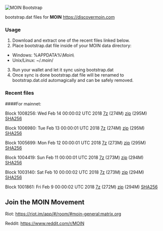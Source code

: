 ![MOIN Bootstrap](https://i.imgur.com/KjM1jMp.jpg)

bootstrap.dat files for **MOIN** https://discovermoin.com

### Usage

1. Download and extract one of the recent files linked below.
2. Place bootstrap.dat file inside of your MOIN data directory:
 - Windows: %APPDATA%\Moin\
 - Unix/Linux: ~/.moin/
3. Run your wallet and let it sync using bootstrap.dat
4. Once sync is done bootstrap.dat file will be renamed to bootstrap.dat.old automagically and can be safely removed.


### Recent files

####For mainnet:

Block 1008256: Wed Feb 14 00:00:02 UTC 2018 [7z](https://transfer.sh/Kdj31/bootstrap.dat.20180214.7z) (274M) [zip](https://transfer.sh/vzhKD/bootstrap.dat.20180214.zip) (295M) [SHA256](https://transfer.sh/JKrXz/sha256.txt)

Block 1006980: Tue Feb 13 00:00:01 UTC 2018 [7z](https://transfer.sh/pZdOG/bootstrap.dat.20180213.7z) (274M) [zip](https://transfer.sh/eDQ02/bootstrap.dat.20180213.zip) (295M) [SHA256](https://transfer.sh/igEdk/sha256.txt)

Block 1005699: Mon Feb 12 00:00:01 UTC 2018 [7z](https://transfer.sh/b51jt/bootstrap.dat.20180212.7z) (273M) [zip](https://transfer.sh/m9utP/bootstrap.dat.20180212.zip) (295M) [SHA256](https://transfer.sh/cnTu0/sha256.txt)

Block 1004419: Sun Feb 11 00:00:01 UTC 2018 [7z](https://transfer.sh/EYWzv/bootstrap.dat.20180211.7z) (273M) [zip](https://transfer.sh/geItq/bootstrap.dat.20180211.zip) (294M) [SHA256](https://transfer.sh/SbGp7/sha256.txt)

Block 1003140: Sat Feb 10 00:00:02 UTC 2018 [7z](https://transfer.sh/Njv5d/bootstrap.dat.20180210.7z) (273M) [zip](https://transfer.sh/id1gw/bootstrap.dat.20180210.zip) (294M) [SHA256](https://transfer.sh/CwfCO/sha256.txt)

Block 1001861: Fri Feb  9 00:00:02 UTC 2018 [7z](https://transfer.sh/T0Ssz/bootstrap.dat.20180209.7z) (272M) [zip](https://transfer.sh/PqA2c/bootstrap.dat.20180209.zip) (294M) [SHA256](https://transfer.sh/LAPcI/sha256.txt)

## Join the MOIN Movement

Riot: https://riot.im/app/#/room/#moin-general:matrix.org

Reddit: https://www.reddit.com/r/MOIN
